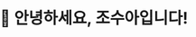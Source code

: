 # 👋 안녕하세요, 조수아입니다!

<!-- file: header.svg -->
<svg xmlns="http://www.w3.org/2000/svg" width="1200" height="300" viewBox="0 0 1200 300" preserveAspectRatio="xMidYMid slice" role="img" aria-label="Animated background">
  <!-- foreignObject 내부에 XHTML/CSS를 넣어 GitHub README에서 애니메이션을 동작시키는 기법 -->
  <foreignObject x="0" y="0" width="100%" height="100%">
    <div xmlns="http://www.w3.org/1999/xhtml">
      <style>
        /* 기본 레이아웃 */
        :root{
          --bg:#0f0c2d;
          --particle-size:5vmax;
        }
        *{box-sizing:border-box}
        html,body{
          margin:0;padding:0;width:100%;height:100%;
        }
        .hero{
          width:1200px;         /* SVG 뷰포트에 고정 폭 */
          height:300px;
          display:block;
          background: linear-gradient(135deg,var(--bg) 0%, #2b0e44 100%);
          overflow:hidden;
          position:relative;
          font-family: system-ui, -apple-system, "Segoe UI", Roboto, "Helvetica Neue", Arial;
        }
        /* 중앙 텍스트 (옵션) */
        .center {
          position: absolute;
          left: 50%;
          top: 50%;
          transform: translate(-50%,-50%);
          color: #fff;
          text-align:center;
          font-weight:600;
          text-shadow:0 6px 18px rgba(0,0,0,0.6);
          pointer-events:none;
        }
        .center h1{ margin:0;font-size:28px;letter-spacing:0.6px; }
        .center p{ margin:4px 0 0 0;font-size:12px;opacity:0.85 }

        /* 배경 파티클 */
        .background{ position:absolute; inset:0; width:100%; height:100%; }
        .background span{
          position:absolute;
          width:var(--particle-size);
          height:var(--particle-size);
          border-radius:50%;
          filter:blur(12px);
          opacity:0.9;
          transform: translate3d(0,0,0);
          animation: float linear infinite;
          mix-blend-mode: screen;
        }

        @keyframes float{
          0%   { transform: translateY(10vh) scale(0.85) rotate(0deg); opacity:0.7; }
          50%  { transform: translateY(-18vh) scale(1.05) rotate(90deg); opacity:1; }
          100% { transform: translateY(10vh) scale(0.9) rotate(180deg); opacity:0.7; }
        }

        /* 개별 파티클 위치/색상/속도 조정 (20개) */
        .background span:nth-child(1){ left:6%;  top:30%;  background: #583C87; width:6vmax; height:6vmax; animation-duration:18s; animation-delay:-2s; box-shadow:0 0 40px #583C87;}
        .background span:nth-child(2){ left:18%; top:62%;  background: #E45A84; width:4.5vmax; animation-duration:14s; animation-delay:-4s; box-shadow:0 0 36px #E45A84;}
        .background span:nth-child(3){ left:30%; top:18%;  background: #FFACAC; width:5vmax; animation-duration:20s; animation-delay:-6s; box-shadow:0 0 44px #FFACAC;}
        .background span:nth-child(4){ left:44%; top:50%;  background: #6B34A8; width:7vmax; animation-duration:22s; animation-delay:-8s; box-shadow:0 0 48px #6B34A8;}
        .background span:nth-child(5){ left:56%; top:12%;  background: #F08FB3; width:4vmax; animation-duration:16s; animation-delay:-3s; box-shadow:0 0 34px #F08FB3;}
        .background span:nth-child(6){ left:68%; top:68%;  background: #FFD3A5; width:6vmax; animation-duration:19s; animation-delay:-5s; box-shadow:0 0 40px #FFD3A5;}
        .background span:nth-child(7){ left:80%; top:28%;  background: #9B6CF1; width:5.5vmax; animation-duration:24s; animation-delay:-7s; box-shadow:0 0 46px #9B6CF1;}
        .background span:nth-child(8){ left:88%; top:58%;  background: #FF7AA2; width:4.2vmax; animation-duration:15s; animation-delay:-1s; box-shadow:0 0 32px #FF7AA2;}
        .background span:nth-child(9){ left:10%; top:8%;   background: #3E1E68; width:5vmax; animation-duration:21s; animation-delay:-9s; box-shadow:0 0 42px #3E1E68;}
        .background span:nth-child(10){ left:22%; top:82%; background: #FFB4C6; width:3.8vmax; animation-duration:13s; animation-delay:-11s; box-shadow:0 0 30px #FFB4C6;}
        .background span:nth-child(11){ left:36%; top:72%; background: #A56CF0; width:6.5vmax; animation-duration:23s; animation-delay:-2s; box-shadow:0 0 50px #A56CF0;}
        .background span:nth-child(12){ left:48%; top:26%; background: #E96A7C; width:4.6vmax; animation-duration:17s; animation-delay:-6s; box-shadow:0 0 36px #E96A7C;}
        .background span:nth-child(13){ left:60%; top:46%; background: #FFB9B9; width:5.2vmax; animation-duration:18s; animation-delay:-8s; box-shadow:0 0 38px #FFB9B9;}
        .background span:nth-child(14){ left:72%; top:10%; background: #7C3B9B; width:7.2vmax; animation-duration:25s; animation-delay:-12s; box-shadow:0 0 52px #7C3B9B;}
        .background span:nth-child(15){ left:4%;  top:54%; background: #E45A84; width:4.8vmax; animation-duration:14s; animation-delay:-3s; box-shadow:0 0 34px #E45A84;}
        .background span:nth-child(16){ left:92%; top:6%;  background: #FF9FB7; width:5vmax; animation-duration:16s; animation-delay:-4s; box-shadow:0 0 36px #FF9FB7;}
        .background span:nth-child(17){ left:62%; top:82%; background: #CFA6FF; width:6vmax; animation-duration:20s; animation-delay:-9s; box-shadow:0 0 44px #CFA6FF;}
        .background span:nth-child(18){ left:28%; top:40%; background: #5D3B8D; width:3.6vmax; animation-duration:12s; animation-delay:-2s; box-shadow:0 0 30px #5D3B8D;}
        .background span:nth-child(19){ left:46%; top:86%; background: #FFB4A2; width:4.1vmax; animation-duration:15s; animation-delay:-7s; box-shadow:0 0 34px #FFB4A2;}
        .background span:nth-child(20){ left:76%; top:36%; background: #FF8FB6; width:5.7vmax; animation-duration:19s; animation-delay:-6s; box-shadow:0 0 40px #FF8FB6;}
        /* 반응형(뷰포트에 따라 줄임) */
        @media (max-width:800px){
          svg{height:200px}
          .hero{height:200px;width:100%}
          .center h1{font-size:20px}
        }
      </style>

      <div class="hero" aria-hidden="true">
        <div class="background" role="presentation">
          <!-- 20개의 span: CodePen의 'bokeh' 스타일을 단순화/정적화한 버전 -->
          <span></span><span></span><span></span><span></span><span></span>
          <span></span><span></span><span></span><span></span><span></span>
          <span></span><span></span><span></span><span></span><span></span>
          <span></span><span></span><span></span><span></span><span></span>
        </div>

        <!-- 가운데 텍스트는 선택사항입니다. 원하면 수정/삭제하세요 -->
        <div class="center">
          <h1>Your Name — Developer</h1>
          <p>Creative animated background (from wweb.dev generator adapted)</p>
        </div>
      </div>
    </div>
  </foreignObject>
</svg>


## 👨‍💻 소개
- 🏫 한신대학교 재학 중
- 💡 [게임, 아이돌 덕질에 대해 관심 있음]
- 🌱 [AISW계열에서 웹프로그래밍 과목을 배우고 있음]

## 🛠️ 기술 스택
*   [2종 보통 자동 운전면허 보유]

## 👨‍💻 경력
*   [수학학원 조교 아르바이트 (2025.01~2025.07)]
*   [카페 파트타임 아르바이트 (2025.02~현재)]

<!--
<p>
  <img src="https://img.shields.io/badge/Python-3776AB?style=for-the-badge&logo=python&logoColor=white">
  <img src="https://img.shields.io/badge/JavaScript-F7DF1E?style=for-the-badge&logo=javascript&logoColor=black">
  <img src="https://img.shields.io/badge/React-61DAFB?style=for-the-badge&logo=react&logoColor=black">
</p>
-->

## 📫 연락처
- email📧: [josua6767@hs.ac.kr]
- 깃허브: [https://github.com/CHOSUA6767]
- instargram: [https://www.instagram.com/jotsua_67/]